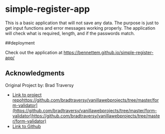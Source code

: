 # simple-register-app

This is a basic application that will not save any data. The purpose is just to get input functions and error messages working properly. 
The application will check what is required, length, and if the passwords match. 

##deployment

Check out the application at https://bennettem.github.io/simple-register-app/

## Acknowledgments
Original Project by:
Brad Traversy
- [Link to project repo](https://github.com/bradtraversy/vanillawebprojects/tree/master/form-validator)https://github.com/bradtraversy/vanillawebprojects/tree/master/form-validator](https://github.com/bradtraversy/vanillawebprojects/tree/master/form-validator)https://github.com/bradtraversy/vanillawebprojects/tree/master/form-validator)
- [Link to Github](https://github.com/bradtraversy)
